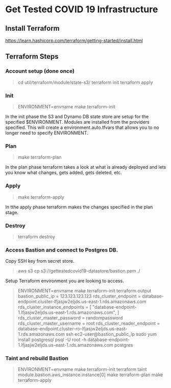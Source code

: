 # Get Tested COVID 19 Infrastructure

## Install Terraform

https://learn.hashicorp.com/terraform/getting-started/install.html


## Terraform Steps

### Account setup (done once)

> cd util/terraform/module/state-s3/
> terraform init
> terraform apply

### Init

> ENVIRONMENT=envname make terraform-init

In the init phase the S3 and Dynamo DB state store are setup for the specified $ENVIRONMENT. Modules are installed from the providers specified. This will create a environment.auto.tfvars that allows you to no longer need to specify ENVIRONMENT.

### Plan

> make terraform-plan

In the plan phase terraform takes a look at what is already deployed and lets you know what changes, gets added, gets deleted, etc.

### Apply

> make terraform-apply

In tthe apply phase terraform makes the changes specified in the plan stage.

### Destroy

> terraform destroy

### Access Bastion and connect to Postgres DB.

Copy SSH key from secret store.
> aws s3 cp s3://gettestedcovid19-datastore/bastion.pem ./

Setup Terraform environment you are looking to access.
> ENVIRONMENT=envname make terraform-init
> terraform output
bastion_public_ip = 123.123.123.123
rds_cluster_endpoint = database-endpoint.cluster-lfjasjw2eljds.us-east-1.rds.amazonaws.com
rds_cluster_instance_endpoints = [
  "database-endpoint-1.lfjasjw2eljds.us-east-1.rds.amazonaws.com",
]
rds_cluster_master_password = randompassword
rds_cluster_master_username = root
rds_cluster_reader_endpoint = database-endpoint.cluster-ro-lfjasjw2eljds.us-east-1.rds.amazonaws.com
> ssh ec2-user@bastion_public_ip
> sudo yum install postgresql
> psql -U root -h database-endpoint-1.lfjasjw2eljds.us-east-1.rds.amazonaws.com postgres

### Taint and rebuild Bastion

> ENVIRONMENT=envname make terraform-init
> terraform taint module.bastion.aws_instance.instance[0]
> make terraform-plan
> make terraform-apply
